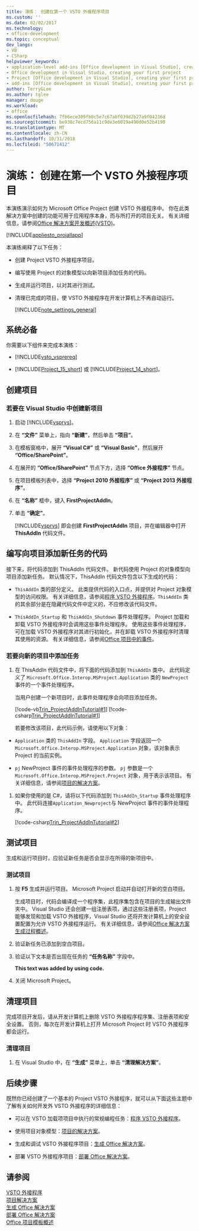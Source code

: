 ```yaml
---
title: 演练： 创建在第一个 VSTO 外接程序项目
ms.custom: ''
ms.date: 02/02/2017
ms.technology:
- office-development
ms.topic: conceptual
dev_langs:
- VB
- CSharp
helpviewer_keywords:
- application-level add-ins [Office development in Visual Studio], creating your first project
- Office development in Visual Studio, creating your first project
- Project [Office development in Visual Studio], creating your first project
- add-ins [Office development in Visual Studio], creating your first project
author: TerryGLee
ms.author: tglee
manager: douge
ms.workload:
- office
ms.openlocfilehash: 7fb6ece309fb0c5e7c67abf039d2b27a9f04236d
ms.sourcegitcommit: be938c7ecd756a11c9de3e6019a490d0e52b4190
ms.translationtype: MT
ms.contentlocale: zh-CN
ms.lasthandoff: 10/31/2018
ms.locfileid: "50671412"
---
```

# <a name="walkthrough-create-your-first-vsto-add-in-for-project"></a>演练： 创建在第一个 VSTO 外接程序项目
  本演练演示如何为 Microsoft Office Project 创建 VSTO 外接程序中。 你在此类解决方案中创建的功能可用于应用程序本身，而与所打开的项目无关。 有关详细信息，请参阅[Office 解决方案开发概述&#40;VSTO&#41;](../vsto/office-solutions-development-overview-vsto.md)。  
  
 [!INCLUDE[appliesto_projallapp](../vsto/includes/appliesto-projallapp-md.md)]  
  
 本演练阐释了以下任务：  
  
- 创建 Project VSTO 外接程序项目。  
  
- 编写使用 Project 的对象模型以向新项目添加任务的代码。  
  
- 生成并运行项目，以对其进行测试。  
  
- 清理已完成的项目，使 VSTO 外接程序在开发计算机上不再自动运行。  
  
  [!INCLUDE[note_settings_general](../sharepoint/includes/note-settings-general-md.md)]  
  
## <a name="prerequisites"></a>系统必备  
 你需要以下组件来完成本演练：  
  
-   [!INCLUDE[vsto_vsprereq](../vsto/includes/vsto-vsprereq-md.md)]  
  
-   [!INCLUDE[Project_15_short](../vsto/includes/project-15-short-md.md)] 或 [!INCLUDE[Project_14_short](../vsto/includes/project-14-short-md.md)]。  
  
## <a name="create-the-project"></a>创建项目  
  
### <a name="to-create-a-new-project-in-visual-studio"></a>若要在 Visual Studio 中创建新项目  
  
1.  启动 [!INCLUDE[vsprvs](../sharepoint/includes/vsprvs-md.md)]。  
  
2.  在 **“文件”** 菜单上，指向 **“新建”**，然后单击 **“项目”**。  
  
3.  在模板窗格中，展开 **“Visual C#”** 或 **“Visual Basic”**，然后展开 **“Office/SharePoint”**。  
  
4.  在展开的 **“Office/SharePoint”** 节点下方，选择 **“Office 外接程序”** 节点。  
  
5.  在项目模板列表中，选择 **“Project 2010 外接程序”** 或 **“Project 2013 外接程序”**。  
  
6.  在 **“名称”** 框中，键入 **FirstProjectAddIn**。  
  
7.  单击 **“确定”**。  
  
     [!INCLUDE[vsprvs](../sharepoint/includes/vsprvs-md.md)] 即会创建 **FirstProjectAddIn** 项目，并在编辑器中打开 **ThisAddIn** 代码文件。  
  
## <a name="write-code-that-adds-a-new-task-to-a-project"></a>编写向项目添加新任务的代码  
 接下来，将代码添加到 ThisAddIn 代码文件。 新代码使用 Project 的对象模型向项目添加新任务。 默认情况下，ThisAddIn 代码文件包含以下生成的代码：  
  
-   `ThisAddIn` 类的部分定义。 此类提供代码的入口点，并提供对 Project 对象模型的访问权限。 有关详细信息，请参阅[程序 VSTO 外接程序](../vsto/programming-vsto-add-ins.md)。`ThisAddIn` 类的其余部分是在隐藏代码文件中定义的，不应修改该代码文件。  
  
-   `ThisAddIn_Startup` 和 `ThisAddIn_Shutdown` 事件处理程序。 Project 加载和卸载 VSTO 外接程序时会调用这些事件处理程序。 使用这些事件处理程序，可在加载 VSTO 外接程序对其进行初始化，并在卸载 VSTO 外接程序时清理其使用的资源。 有关详细信息，请参阅[Office 项目中的事件](../vsto/events-in-office-projects.md)。  
  
### <a name="to-add-a-task-to-a-new-project"></a>若要向新的项目中添加任务  
  
1. 在 ThisAddIn 代码文件中，将下面的代码添加到 `ThisAddIn` 类中。 此代码定义了 `Microsoft.Office.Interop.MSProject.Application` 类的 `NewProject` 事件的一个事件处理程序。  
  
    当用户创建一个新项目时，此事件处理程序会向项目添加任务。  
  
    [!code-vb[Trin_ProjectAddInTutorial#1](../vsto/codesnippet/VisualBasic/Trin_ProjectAddInTutorial/ThisAddIn.vb#1)]
    [!code-csharp[Trin_ProjectAddInTutorial#1](../vsto/codesnippet/CSharp/Trin_ProjectAddInTutorial/ThisAddIn.cs#1)]  
  
   若要修改该项目，此代码示例，请使用以下对象：  
  
-   `Application` 类的 `ThisAddIn` 字段。 `Application` 字段返回一个 `Microsoft.Office.Interop.MSProject.Application` 对象，该对象表示 Project 的当前实例。  
  
-   `pj` NewProject 事件的事件处理程序的参数。 `pj` 参数是一个 `Microsoft.Office.Interop.MSProject.Project` 对象，用于表示该项目。 有关详细信息，请参阅[项目的解决方案](../vsto/project-solutions.md)。  
  
1.  如果你使用的是 C#，请将以下代码添加到 `ThisAddIn_Startup` 事件处理程序中。 此代码连接`Application_Newproject`与 NewProject 事件的事件处理程序。  
  
     [!code-csharp[Trin_ProjectAddInTutorial#2](../vsto/codesnippet/CSharp/Trin_ProjectAddInTutorial/ThisAddIn.cs#2)]  
  
  
## <a name="test-the-project"></a>测试项目  
 生成和运行项目时，应验证新任务是否会显示在所得的新项目中。  
  
### <a name="to-test-the-project"></a>测试项目  
  
1.  按 **F5** 生成并运行项目。 Microsoft Project 启动并自动打开新的空白项目。  
  
     生成项目时，代码会编译成一个程序集，此程序集包含在项目的生成输出文件夹中。 Visual Studio 还会创建一组注册表项，通过这些注册表项，Project 能够发现和加载 VSTO 外接程序，Visual Studio 还将开发计算机上的安全设置配置为允许 VSTO 外接程序运行。 有关详细信息，请参阅[Office 解决方案生成过程概述](/previous-versions/visualstudio/visual-studio-2010/h2c9cdc0(v=vs.100))。  
  
2.  验证新任务已添加到空白项目。  
  
3.  验证以下文本是否出现在任务的 **“任务名称”** 字段中。  
  
     **This text was added by using code.**  
  
4.  关闭 Microsoft Project。  
  
## <a name="clean-up-the-project"></a>清理项目  
 完成项目开发后，请从开发计算机上删除 VSTO 外接程序程序集、注册表项和安全设置。 否则，每次在开发计算机上打开 Microsoft Project 时 VSTO 外接程序都会运行。  
  
### <a name="to-clean-up-your-project"></a>清理项目  
  
1.  在 Visual Studio 中，在 **“生成”** 菜单上，单击 **“清理解决方案”**。  
  
## <a name="next-steps"></a>后续步骤  
 既然你已经创建了一个基本的 Project VSTO 外接程序，就可以从下面这些主题中了解有关如何开发外 VSTO 外接程序的详细信息：  
  
-   可以在 VSTO 加载项项目中执行的常规编程任务：[程序 VSTO 外接程序](../vsto/programming-vsto-add-ins.md)。  
  
-   使用项目对象模型：[项目的解决方案](../vsto/project-solutions.md)。  
  
-   生成和调试 VSTO 外接程序项目：[生成 Office 解决方案](../vsto/building-office-solutions.md)。  
  
-   部署 VSTO 外接程序项目：[部署 Office 解决方案](../vsto/deploying-an-office-solution.md)。  
  
## <a name="see-also"></a>请参阅  
 [VSTO 外接程序](../vsto/programming-vsto-add-ins.md)   
 [项目解决方案](../vsto/project-solutions.md)   
 [生成 Office 解决方案](../vsto/building-office-solutions.md)   
 [部署 Office 解决方案](../vsto/deploying-an-office-solution.md)   
 [Office 项目模板概述](../vsto/office-project-templates-overview.md)  
  
  